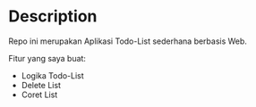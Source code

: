 # Description
Repo ini merupakan Aplikasi Todo-List sederhana berbasis Web. 

Fitur yang saya buat:
- Logika Todo-List
- Delete List
- Coret List
